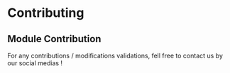 # Contributing

## Module Contribution

For any contributions / modifications validations, fell free to contact us by our social medias !